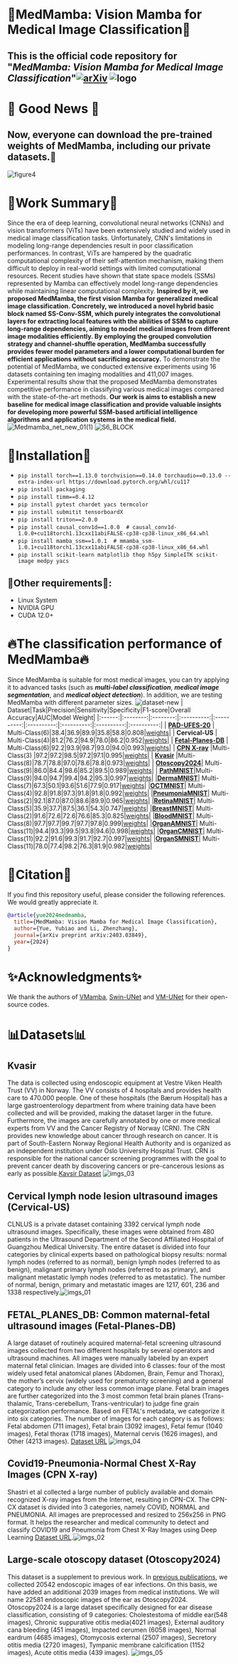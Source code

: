 # 🐍MedMamba: Vision Mamba for Medical Image Classification🐍
## This is the official code repository for "***MedMamba: Vision Mamba for Medical Image Classification***"[![arXiv](https://img.shields.io/badge/arXiv-2403.03849-brightgreen.svg)](https://arxiv.org/abs/2403.03849) ![logo](https://github.com/YubiaoYue/MedMamba/assets/141175829/f55b3a61-26ab-4256-8fa9-a8f0022c63a2)
# 🎇 Good News 🎇
## Now, everyone can download the pre-trained weights of MedMamba, including our private datasets.💖 ##
![figure4](https://github.com/YubiaoYue/MedMamba/assets/141175829/f338f5a0-4a19-4346-bff5-8ff3eca0d6d6)
# 📝Work Summary📝
Since the era of deep learning, convolutional neural networks (CNNs) and vision transformers (ViTs) have been extensively studied and widely used in medical image classification tasks. Unfortunately, CNN's limitations in modeling long-range dependencies result in poor classification performances. In contrast, ViTs are hampered by the quadratic computational complexity of their self-attention mechanism, making them difficult to deploy in real-world settings with limited computational resources. Recent studies have shown that state space models (SSMs) represented by Mamba can effectively model long-range dependencies while maintaining linear computational complexity. **Inspired by it, we proposed MedMamba, the first vision Mamba for generalized medical image classification. Concretely, we introduced a novel hybrid basic block named SS-Conv-SSM, which purely integrates the convolutional layers for extracting local features with the abilities of SSM to capture long-range dependencies, aiming to model medical images from different image modalities efficiently. By employing the grouped convolution strategy and channel-shuffle operation, MedMamba successfully provides fewer model parameters and a lower computational burden for efficient applications without sacrificing accuracy.** To demonstrate the potential of MedMamba, we conducted extensive experiments using 16 datasets containing ten imaging modalities and 411,007 images. Experimental results show that the proposed MedMamba demonstrates competitive performance in classifying various medical images compared with the state-of-the-art methods. **Our work is aims to establish a new baseline for medical image classification and provide valuable insights for developing more powerful SSM-based artificial intelligence algorithms and application systems in the medical field.**
![Medmamba_net_new_01(1)](https://github.com/YubiaoYue/MedMamba/assets/141175829/160ba28f-eede-4617-83ac-de87c3844664)
![S6_BLOCK](https://github.com/YubiaoYue/MedMamba/assets/141175829/d88d51c6-8caa-4ee6-a8a4-f038a8bfacae)
# 📌Installation📌
* `pip install torch==1.13.0 torchvision==0.14.0 torchaudio==0.13.0 --extra-index-url https://download.pytorch.org/whl/cu117`
* `pip install packaging`
* `pip install timm==0.4.12`
* `pip install pytest chardet yacs termcolor`
* `pip install submitit tensorboardX`
* `pip install triton==2.0.0`
* `pip install causal_conv1d==1.0.0  # causal_conv1d-1.0.0+cu118torch1.13cxx11abiFALSE-cp38-cp38-linux_x86_64.whl`
* `pip install mamba_ssm==1.0.1  # mmamba_ssm-1.0.1+cu118torch1.13cxx11abiFALSE-cp38-cp38-linux_x86_64.whl`
* `pip install scikit-learn matplotlib thop h5py SimpleITK scikit-image medpy yacs`
## 📜Other requirements📜:
* Linux System
* NVIDIA GPU
* CUDA 12.0+
# 🔥The classification performance of MedMamba🔥
Since MedMamba is suitable for most medical images, you can try applying it to advanced tasks (such as ***multi-label classification***, ***medical image segmentation***, and ***medical object detection***). In addition, we are testing MedMamba with different parameter sizes.
![dataset-new](https://github.com/YubiaoYue/MedMamba/assets/141175829/547fec48-5572-4ed7-89ee-94dda2a4ca9b)
| Dataset|Task|Precision|Sensitivity|Specificity|F1-score|Overall Accuracy|AUC|Model Weight|
|:------:|:--------:|:--------:|:----------:|:----------:|:----------:|:----------:|:----------:|:----------:|
| **[PAD-UFES-20](https://data.mendeley.com/datasets/zr7vgbcyr2/1)**    | Multi-Class(6)|38.4|36.9|89.9|35.8|58.8|0.808|[weights](https://pan.baidu.com/s/1N7AmeyTyh4FKqke7IapkUg )|
| **Cervical-US**    | Multi-Class(4)|81.2|76.2|94.9|78.0|86.2|0.952|[weights](https://pan.baidu.com/s/1N7AmeyTyh4FKqke7IapkUg )|
| **[Fetal-Planes-DB](https://zenodo.org/records/3904280)**    | Multi-Class(6)|92.2|93.9|98.7|93.0|94.0|0.993|[weights](https://pan.baidu.com/s/1N7AmeyTyh4FKqke7IapkUg )|
| **[CPN X-ray](https://data.mendeley.com/datasets/dvntn9yhd2/1)**    |Multi-Class(3) |97.2|97.2|98.5|97.2|97.1|0.995|[weights](https://pan.baidu.com/s/1N7AmeyTyh4FKqke7IapkUg )|
| **[Kvasir](https://datasets.simula.no/kvasir/)**   |Multi-Class(8)|78.7|78.8|97.0|78.6|78.8|0.973|[weights](https://pan.baidu.com/s/1N7AmeyTyh4FKqke7IapkUg )|
| **[Otoscopy2024](https://www.nature.com/articles/s41598-021-90345-w)**| Multi-Class(9)|86.0|84.4|98.6|85.2|89.5|0.989|[weights](https://pan.baidu.com/s/1N7AmeyTyh4FKqke7IapkUg )|
| **[PathMNIST](https://medmnist.com/)**|Multi-Class(9)|94.0|94.7|99.4|94.2|95.3|0.997|[weights](https://pan.baidu.com/s/1N7AmeyTyh4FKqke7IapkUg )|
|**[DermaMNIST](https://medmnist.com/)**| Multi-Class(7)|67.3|50.1|93.6|51.6|77.9|0.917|[weights](https://pan.baidu.com/s/1N7AmeyTyh4FKqke7IapkUg )|
|**[OCTMNIST](https://medmnist.com/)**| Multi-Class(4)|92.8|91.8|97.3|91.8|91.8|0.992|[weights](https://pan.baidu.com/s/1N7AmeyTyh4FKqke7IapkUg )|
|**[PneumoniaMNIST](https://medmnist.com/)**| Multi-Class(2)|92.1|87.0|87.0|88.6|89.9|0.965|[weights](https://pan.baidu.com/s/1N7AmeyTyh4FKqke7IapkUg )|
|**[RetinaMNIST](https://medmnist.com/)**| Multi-Class(5)|35.9|37.7|87.5|36.1|54.3|0.747|[weights](https://pan.baidu.com/s/1N7AmeyTyh4FKqke7IapkUg )|
|**[BreastMNIST](https://medmnist.com/)**| Multi-Class(2)|91.6|72.6|72.6|76.6|85.3|0.825|[weights](https://pan.baidu.com/s/1N7AmeyTyh4FKqke7IapkUg )|
|**[BloodMNIST](https://medmnist.com/)**| Multi-Class(8)|97.7|97.7|99.7|97.7|97.8|0.999|[weights](https://pan.baidu.com/s/1N7AmeyTyh4FKqke7IapkUg )|
|**[OrganAMNIST](https://medmnist.com/)**| Multi-Class(11)|94.4|93.3|99.5|93.8|94.6|0.998|[weights](https://pan.baidu.com/s/1N7AmeyTyh4FKqke7IapkUg )|
|**[OrganCMNIST](https://medmnist.com/)**| Multi-Class(11)|92.2|91.6|99.3|91.7|92.7|0.997|[weights](https://pan.baidu.com/s/1N7AmeyTyh4FKqke7IapkUg )|
|**[OrganSMNIST](https://medmnist.com/)**| Multi-Class(11)|78.0|77.4|98.2|76.3|81.9|0.982|[weights](https://pan.baidu.com/s/1N7AmeyTyh4FKqke7IapkUg )|
# 💞Citation💞
If you find this repository useful, please consider the following references. We would greatly appreciate it.
```bibtex
@article{yue2024medmamba,
  title={MedMamba: Vision Mamba for Medical Image Classification},
  author={Yue, Yubiao and Li, Zhenzhang},
  journal={arXiv preprint arXiv:2403.03849},
  year={2024}
}
```
# ✨Acknowledgments✨
We thank the authors of [VMamba](https://github.com/MzeroMiko/VMamba), [Swin-UNet](https://github.com/HuCaoFighting/Swin-Unet) and [VM-UNet](https://github.com/JCruan519/VM-UNet) for their open-source codes.
# 📊Datasets📊
## Kvasir
The data is collected using endoscopic equipment at Vestre Viken Health Trust (VV) in Norway. The VV consists of 4 hospitals and provides health care to 470.000 people. One of these hospitals (the Bærum Hospital) has a large gastroenterology department from where training data have been collected and will be provided, making the dataset larger in the future. Furthermore, the images are carefully annotated by one or more medical experts from VV and the Cancer Registry of Norway (CRN). The CRN provides new knowledge about cancer through research on cancer. It is part of South-Eastern Norway Regional Health Authority and is organized as an independent institution under Oslo University Hospital Trust. CRN is responsible for the national cancer screening programmes with the goal to prevent cancer death by discovering cancers or pre-cancerous lesions as early as possible.[Kavsir Dataset](https://datasets.simula.no/kvasir/ "Download it") ![imgs_03](https://github.com/YubiaoYue/MedMamba/assets/141175829/b25b3795-7b30-4736-8fb4-f01787158763)

## Cervical lymph node lesion ultrasound images (Cervical-US)
CLNLUS is a private dataset containing 3392 cervical lymph node ultrasound images. Specifically, these images were obtained from 480 patients in the Ultrasound Department of the Second Affiliated Hospital of Guangzhou Medical University. The entire dataset is divided into four categories by clinical experts based on pathological biopsy results: normal lymph nodes (referred to as normal), benign lymph nodes (referred to as benign), malignant primary lymph nodes (referred to as primary), and malignant metastatic lymph nodes (referred to as metastatic). The number of normal, benign, primary and metastatic images are 1217, 601, 236 and 1338 respectively.![imgs_01](https://github.com/YubiaoYue/MedMamba/assets/141175829/ebdb6dc2-e8a4-4613-af72-9dc88dd04f26)

## FETAL_PLANES_DB: Common maternal-fetal ultrasound images (Fetal-Planes-DB)
A large dataset of routinely acquired maternal-fetal screening ultrasound images collected from two different hospitals by several operators and ultrasound machines. All images were manually labeled by an expert maternal fetal clinician. Images are divided into 6 classes: four of the most widely used fetal anatomical planes (Abdomen, Brain, Femur and Thorax), the mother’s cervix (widely used for prematurity screening) and a general category to include any other less common image plane. Fetal brain images are further categorized into the 3 most common fetal brain planes (Trans-thalamic, Trans-cerebellum, Trans-ventricular) to judge fine grain categorization performance. Based on FETAL's metadata, we categorize it into six categories. The number of images for each category is as follows: Fetal abdomen (711 images), Fetal brain (3092 images), Fetal femur (1040 images), Fetal thorax (1718 images), Maternal cervis (1626 images), and Other (4213 images). [Dataset URL](https://zenodo.org/records/3904280)
![imgs_04](https://github.com/YubiaoYue/MedMamba/assets/141175829/00beb6e2-6fe6-4cc7-b8f4-e6e00e5697f0)

## Covid19-Pneumonia-Normal Chest X-Ray Images (CPN X-ray)
Shastri et al collected a large number of publicly available and domain recognized X-ray images from the Internet, resulting in CPN-CX. The CPN-CX dataset is divided into 3 categories, namely COVID, NORMAL and PNEUMONIA. All images are preprocessed and resized to 256x256 in PNG format. It helps the researcher and medical community to detect and classify COVID19 and Pneumonia from Chest X-Ray Images using Deep Learning [Dataset URL](https://data.mendeley.com/datasets/dvntn9yhd2/1).![imgs_02](https://github.com/YubiaoYue/MedMamba/assets/141175829/996035b3-2dd5-4c01-b3d4-656f2bf52307)

## Large-scale otoscopy dataset (Otoscopy2024)
This dataset is a supplement to previous work. In [previous publications](https://www.nature.com/articles/s41598-021-90345-w), we collected 20542 endoscopic images of ear infections. On this basis, we have added an additional 2039 images from medical institutions. We will name 22581 endoscopic images of the ear as Otoscopy2024. Otoscopy2024 is a large dataset specifically designed for ear disease classification, consisting of 9 categories: Cholestestoma of middle ear(548 images), Chronic suppurative otitis media(4021 images), External auditory cana bleeding (451 images), Impacted cerumen (6058 images), Normal eardrum (4685 images), Otomycosis external (2507 images), Secretory otitis media (2720 images), Tympanic membrane calcification (1152 images), Acute otitis media (439 images).
![imgs_05](https://github.com/YubiaoYue/MedMamba/assets/141175829/1dcc3bd5-2f89-4afc-b487-1eb4086a58de)
